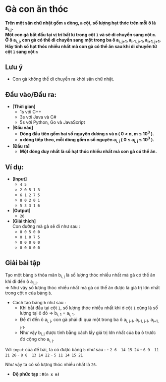 # Gà con ăn thóc
   **Trên một sân chữ nhật gồm `n` dòng, `m` cột, số lượng hạt thóc trên mỗi ô là a<sub>i, j</sub>.<br>
   Một con gà bắt đầu tại vị trí bất kì trong cột `1` và sẽ di chuyển sang cột `m`.<br>
   Ở ô a<sub>i, j</sub>, con gà có thể di chuyển sang một trong ba ô a<sub>i, j+1</sub>, a<sub>i-1, j+1</sub>, a<sub>i+1, j+1</sub>.<br>
   Hãy tính số hạt thóc nhiều nhất mà con gà có thể ăn sau khi di chuyển từ cột `1` sang cột `n`**
   
## Lưu ý
   - Con gà không thể di chuyển ra khỏi sân chữ nhật.

## Đầu vào/Đầu ra:
- **[Thời gian]**
   - 1s với C++ 
   - 3s với Java và C#
   - 5s với Python, Go và JavaScript
- **[Đầu vào]**
    - **Dòng đầu tiên gồm hai số nguyên dương `n` và `m` ( 0 < n, m ≤ 10<sup>3</sup> ).**
    - **`n` dòng tiếp theo, mỗi dòng gồm `m` số nguyên a<sub>i, j</sub> ( 0 ≤ a<sub>i, j</sub> ≤ 10<sup>3</sup> ).**
- **[Đầu ra]** 
    - **Một dòng duy nhất là số hạt thóc nhiều nhất mà con gà có thể ăn.**

## Ví dụ:
- **[Input]**
   - `4 5`
   - `2 0 5 1 3`
   - `6 1 2 7 5`
   - `8 0 2 0 1`
   - `5 3 3 1 6`
- **[Output]**
   - `26`
- **[Giải thích]**<br>
    Con đường mà gà sẽ đi như sau :
    - `0 0 5 0 0`
    - `0 1 0 7 5`
    - `8 0 0 0 0`
    - `0 0 0 0 0`

## Giải bài tập
   Tạo một bảng `b` thỏa mãn b<sub>i, j</sub> là số lượng thóc nhiều nhất mà gà có thể ăn khi đi đến ô a<sub>i, j</sub>.<br>
   => Như vậy số lượng thóc nhiều nhất mà gà có thể ăn được là giá trị lớn nhất trong cột `m` của bảng `b`.<br>
   - Cách tạo bảng `b` như sau :
      - Khi bắt đầu tại cột `1`, số lượng thóc nhiều nhất khi ở cột `1` cũng là số lượng tại ô đó => b<sub>i, 1</sub> = a<sub>i, 1</sub>.
      - Để đi đến ô a<sub>i, j</sub>, con gà phải đi qua một trong ba ô a<sub>i, j-1</sub>, a<sub>i-1, j-1</sub>, a<sub>i+1, j-1</sub>.
      - Như vậy b<sub>i, j</sub> được tính bằng cách lấy giá trị lớn nhất của ba ô trước đó cộng cho a<sub>i, j</sub>.<br>
   
   Với `input` của đề bài, ta có được bảng `b` như sau :
      - `2 6  14 15 24`
      - `6 9  11 21 26`
      - `8 8  13 14 22`
      - `5 11 14 15 21`<br>
      
   Như vậy ta có số lượng thóc nhiều nhất là `26`.
   - **Độ phức tạp : `O(n x m)`**
